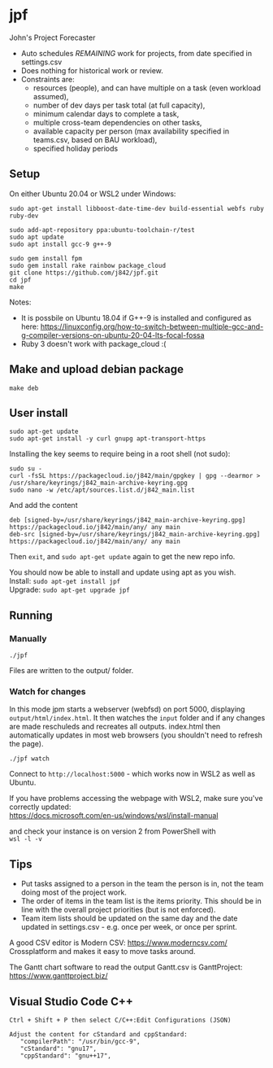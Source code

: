 # jpf

John's Project Forecaster

- Auto schedules *REMAINING* work for projects, from date specified in settings.csv
- Does nothing for historical work or review.
- Constraints are:
   - resources (people), and can have multiple on a task (even workload assumed),
   - number of dev days per task total (at full capacity),
   - minimum calendar days to complete a task,
   - multiple cross-team dependencies on other tasks,
   - available capacity per person (max availability specified in teams.csv, based on BAU workload),
   - specified holiday periods

## Setup

On either Ubuntu 20.04 or WSL2 under Windows:
```
sudo apt-get install libboost-date-time-dev build-essential webfs ruby ruby-dev 

sudo add-apt-repository ppa:ubuntu-toolchain-r/test
sudo apt update
sudo apt install gcc-9 g++-9

sudo gem install fpm
sudo gem install rake rainbow package_cloud
git clone https://github.com/j842/jpf.git
cd jpf
make
```
Notes:
- It is possbile on Ubuntu 18.04 if G++-9 is installed and configured as here: https://linuxconfig.org/how-to-switch-between-multiple-gcc-and-g-compiler-versions-on-ubuntu-20-04-lts-focal-fossa 
- Ruby 3 doesn't work with package_cloud :( 

## Make and upload debian package
```
make deb
```

## User install

```
sudo apt-get update
sudo apt-get install -y curl gnupg apt-transport-https
```

Installing the key seems to require being in a root shell (not sudo):
```
sudo su -
curl -fsSL https://packagecloud.io/j842/main/gpgkey | gpg --dearmor > /usr/share/keyrings/j842_main-archive-keyring.gpg
sudo nano -w /etc/apt/sources.list.d/j842_main.list
```
And add the content
```
deb [signed-by=/usr/share/keyrings/j842_main-archive-keyring.gpg] https://packagecloud.io/j842/main/any/ any main
deb-src [signed-by=/usr/share/keyrings/j842_main-archive-keyring.gpg] https://packagecloud.io/j842/main/any/ any main
```
Then `exit`, and `sudo apt-get update` again to get the new repo info.

You should now be able to install and update using apt as you wish.  
Install: `sudo apt-get install jpf`  
Upgrade: `sudo apt-get upgrade jpf`



## Running

### Manually

`./jpf`

Files are written to the output/ folder.

### Watch for changes

In this mode jpm starts a webserver (webfsd) on port 5000, displaying `output/html/index.html`. 
It then watches the `input` folder and if any changes are made reschuleds and recreates all outputs.
index.html then automatically updates in most web browsers (you shouldn't need to refresh the page).

```
./jpf watch
```

Connect to `http://localhost:5000` - which works now in WSL2 as well as Ubuntu.

If you have problems accessing the webpage with WSL2, make sure you've correctly updated:  
https://docs.microsoft.com/en-us/windows/wsl/install-manual
  
and check your instance is on version 2 from PowerShell with  
`wsl -l -v`

## Tips

- Put tasks assigned to a person in the team the person is in, not the team doing most of the project work.
- The order of items in the team list is the items priority. This should be in line with the overall project priorities (but is not enforced).
- Team item lists should be updated on the same day and the date updated in settings.csv - e.g. once per week, or once per sprint.

A good CSV editor is Modern CSV:  https://www.moderncsv.com/
Crossplatform and makes it easy to move tasks around.

The Gantt chart software to read the output Gantt.csv is GanttProject:
https://www.ganttproject.biz/


## Visual Studio Code C++
```
Ctrl + Shift + P then select C/C++:Edit Configurations (JSON)

Adjust the content for cStandard and cppStandard:
   "compilerPath": "/usr/bin/gcc-9",
   "cStandard": "gnu17",
   "cppStandard": "gnu++17",
```
